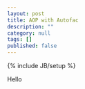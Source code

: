 ```yaml
---
layout: post
title: AOP with Autofac
description: ""
category: null
tags: []
published: false
---
```


{% include JB/setup %}

Hello